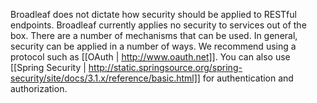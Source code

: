 Broadleaf does not dictate how security should be applied to RESTful endpoints.  Broadleaf currently applies no security to services out of the box.  There are a number of mechanisms that can be used. In general, security can be applied in a number of ways.  We recommend using a protocol such as [[OAuth | http://www.oauth.net]].  You can also use [[Spring Security | http://static.springsource.org/spring-security/site/docs/3.1.x/reference/basic.html]] for authentication and authorization.